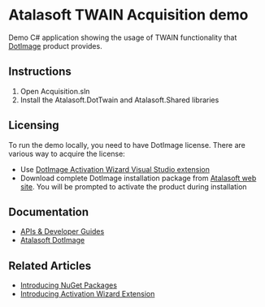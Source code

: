 # Atalasoft TWAIN Acquisition demo
Demo C# application showing the usage of TWAIN functionality that [DotImage](https://www.atalasoft.com/Products/DotImage) product provides.

## Instructions
1. Open Acquisition.sln
1. Install the Atalasoft.DotTwain and Atalasoft.Shared libraries

## Licensing
To run the demo locally, you need to have DotImage license. There are various way to acquire the license:

 - Use [DotImage Activation Wizard Visual Studio extension](https://visualstudiogallery.msdn.microsoft.com/88ff07c9-fe68-48bd-bfdc-3fbc8a0ec1db)
 - Download complete DotImage installation package from [Atalasoft web site](https://atalasoft.com). You will be prompted to activate the product during installation

## Documentation
  - [APIs & Developer Guides](http://www.atalasoft.com/Support/APIs-Dev-Guides)
  - [Atalasoft DotImage](http://www.atalasoft.com/docs/dotimage/docs/html/Atalasoft_DotImage_Welcome.htm)

## Related Articles
 - [Introducing NuGet Packages](http://atalasoft.github.io/2016/05/03/introducing-nuget/)
 - [Introducing Activation Wizard Extension](http://atalasoft.github.io/2016/05/14/introducing-activation-wizard-extension/)
